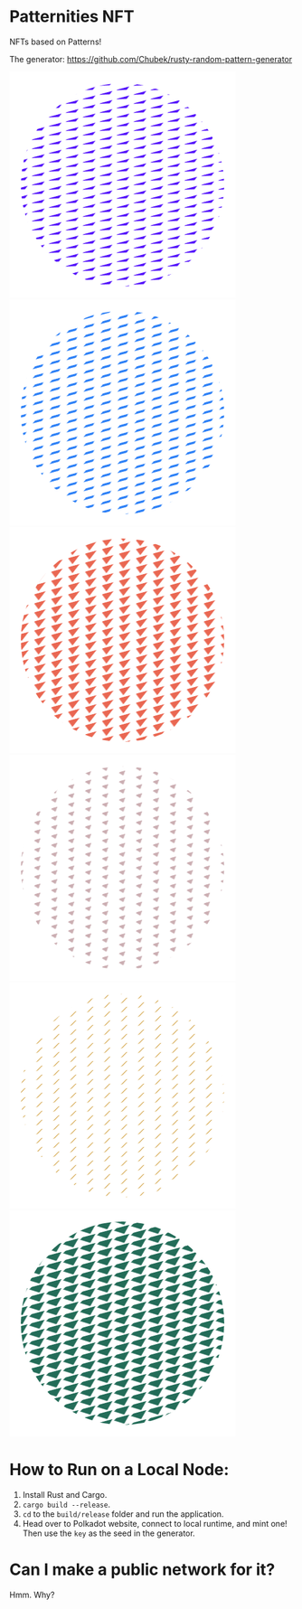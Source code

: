 # Patternities NFT


NFTs based on Patterns!

The generator:
https://github.com/Chubek/rusty-random-pattern-generator


![](/images/2-pattern.png)
![](/images/212-pattern.png)
![](/images/2242-pattern.png)
![](/images/9922-pattern.png)
![](/images/224221131242-pattern.png)
![](/images/image.png)

# How to Run on a Local Node:

1. Install Rust and Cargo.
2. `cargo build --release`.
3. `cd` to the `build/release` folder and run the application.
4. Head over to Polkadot website, connect to local runtime, and mint one! Then use the `key` as the seed in the generator.

# Can I make a public network for it?
Hmm. Why?